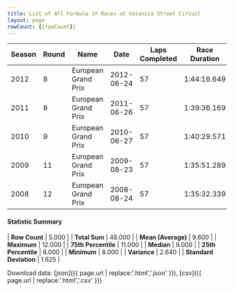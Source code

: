 ```yaml
---
title: List of All Formula 1® Races at Valencia Street Circuit
layout: page
rowCount: {{rowCount}}
---
```


| Season | Round | Name | Date | Laps Completed | Race Duration | Winning Driver | Winning Constructor |
|--|--|--|--|--|--|--|--|
| 2012 | 8 | European Grand Prix | 2012-06-24 | 57 | 1:44:16.649 | Fernando Alonso 🇪🇸 | Ferrari 🇮🇹 |
| 2011 | 8 | European Grand Prix | 2011-06-26 | 57 | 1:39:36.169 | Sebastian Vettel 🇩🇪 | Red Bull 🇦🇹 |
| 2010 | 9 | European Grand Prix | 2010-06-27 | 57 | 1:40:29.571 | Sebastian Vettel 🇩🇪 | Red Bull 🇦🇹 |
| 2009 | 11 | European Grand Prix | 2009-08-23 | 57 | 1:35:51.289 | Rubens Barrichello 🇧🇷 | Brawn 🇬🇧 |
| 2008 | 12 | European Grand Prix | 2008-08-24 | 57 | 1:35:32.339 | Felipe Massa 🇧🇷 | Ferrari 🇮🇹 |

#### Statistic Summary

| **Row Count** | 5.000 |
| **Total Sum** | 48.000 |
| **Mean (Average)** | 9.600 |
| **Maximum** | 12.000 |
| **75th Percentile** | 11.000 |
| **Median** | 9.000 |
| **25th Percentile** | 8.000 |
| **Minimum** | 8.000 |
| **Variance** | 2.640 |
| **Standard Deviation** | 1.625 |

Download data: [json]({{ page.url | replace:'.html','.json' }}), [csv]({{ page.url | replace:'.html','.csv' }})
